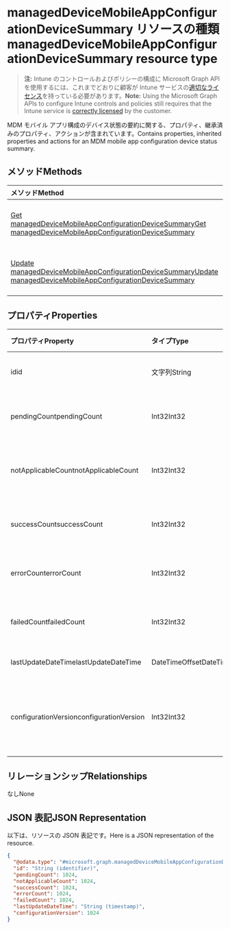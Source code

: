 # <a name="manageddevicemobileappconfigurationdevicesummary-resource-type"></a><span data-ttu-id="761fc-101">managedDeviceMobileAppConfigurationDeviceSummary リソースの種類</span><span class="sxs-lookup"><span data-stu-id="761fc-101">managedDeviceMobileAppConfigurationDeviceSummary resource type</span></span>

> <span data-ttu-id="761fc-102">**注:** Intune のコントロールおよびポリシーの構成に Microsoft Graph API を使用するには、これまでどおりに顧客が Intune サービスの[適切なライセンス](https://go.microsoft.com/fwlink/?linkid=839381)を持っている必要があります。</span><span class="sxs-lookup"><span data-stu-id="761fc-102">**Note:** Using the Microsoft Graph APIs to configure Intune controls and policies still requires that the Intune service is [correctly licensed](https://go.microsoft.com/fwlink/?linkid=839381) by the customer.</span></span>

<span data-ttu-id="761fc-103">MDM モバイル アプリ構成のデバイス状態の要約に関する、プロパティ、継承済みのプロパティ、アクションが含まれています。</span><span class="sxs-lookup"><span data-stu-id="761fc-103">Contains properties, inherited properties and actions for an MDM mobile app configuration device status summary.</span></span>
## <a name="methods"></a><span data-ttu-id="761fc-104">メソッド</span><span class="sxs-lookup"><span data-stu-id="761fc-104">Methods</span></span>
|<span data-ttu-id="761fc-105">メソッド</span><span class="sxs-lookup"><span data-stu-id="761fc-105">Method</span></span>|<span data-ttu-id="761fc-106">戻り値の型</span><span class="sxs-lookup"><span data-stu-id="761fc-106">Return Type</span></span>|<span data-ttu-id="761fc-107">説明</span><span class="sxs-lookup"><span data-stu-id="761fc-107">Description</span></span>|
|:---|:---|:---|
|[<span data-ttu-id="761fc-108">Get managedDeviceMobileAppConfigurationDeviceSummary</span><span class="sxs-lookup"><span data-stu-id="761fc-108">Get managedDeviceMobileAppConfigurationDeviceSummary</span></span>](../api/intune_apps_manageddevicemobileappconfigurationdevicesummary_get.md)|[<span data-ttu-id="761fc-109">managedDeviceMobileAppConfigurationDeviceSummary</span><span class="sxs-lookup"><span data-stu-id="761fc-109">managedDeviceMobileAppConfigurationDeviceSummary</span></span>](../resources/intune_apps_manageddevicemobileappconfigurationdevicesummary.md)|<span data-ttu-id="761fc-110">[managedDeviceMobileAppConfigurationDeviceSummary](../resources/intune_apps_manageddevicemobileappconfigurationdevicesummary.md) オブジェクトのプロパティとリレーションシップを読み取ります。</span><span class="sxs-lookup"><span data-stu-id="761fc-110">Read properties and relationships of the [managedDeviceMobileAppConfigurationDeviceSummary](../resources/intune_apps_manageddevicemobileappconfigurationdevicesummary.md) object.</span></span>|
|[<span data-ttu-id="761fc-111">Update managedDeviceMobileAppConfigurationDeviceSummary</span><span class="sxs-lookup"><span data-stu-id="761fc-111">Update managedDeviceMobileAppConfigurationDeviceSummary</span></span>](../api/intune_apps_manageddevicemobileappconfigurationdevicesummary_update.md)|[<span data-ttu-id="761fc-112">managedDeviceMobileAppConfigurationDeviceSummary</span><span class="sxs-lookup"><span data-stu-id="761fc-112">managedDeviceMobileAppConfigurationDeviceSummary</span></span>](../resources/intune_apps_manageddevicemobileappconfigurationdevicesummary.md)|<span data-ttu-id="761fc-113">[managedDeviceMobileAppConfigurationDeviceSummary](../resources/intune_apps_manageddevicemobileappconfigurationdevicesummary.md) オブジェクトのプロパティを更新します。</span><span class="sxs-lookup"><span data-stu-id="761fc-113">Update the properties of a [managedDeviceMobileAppConfigurationDeviceSummary](../resources/intune_apps_manageddevicemobileappconfigurationdevicesummary.md) object.</span></span>|

## <a name="properties"></a><span data-ttu-id="761fc-114">プロパティ</span><span class="sxs-lookup"><span data-stu-id="761fc-114">Properties</span></span>
|<span data-ttu-id="761fc-115">プロパティ</span><span class="sxs-lookup"><span data-stu-id="761fc-115">Property</span></span>|<span data-ttu-id="761fc-116">タイプ</span><span class="sxs-lookup"><span data-stu-id="761fc-116">Type</span></span>|<span data-ttu-id="761fc-117">説明</span><span class="sxs-lookup"><span data-stu-id="761fc-117">Description</span></span>|
|:---|:---|:---|
|<span data-ttu-id="761fc-118">id</span><span class="sxs-lookup"><span data-stu-id="761fc-118">id</span></span>|<span data-ttu-id="761fc-119">文字列</span><span class="sxs-lookup"><span data-stu-id="761fc-119">String</span></span>|<span data-ttu-id="761fc-120">エンティティのキー。</span><span class="sxs-lookup"><span data-stu-id="761fc-120">Key of the entity.</span></span>|
|<span data-ttu-id="761fc-121">pendingCount</span><span class="sxs-lookup"><span data-stu-id="761fc-121">pendingCount</span></span>|<span data-ttu-id="761fc-122">Int32</span><span class="sxs-lookup"><span data-stu-id="761fc-122">Int32</span></span>|<span data-ttu-id="761fc-123">保留中のデバイスの数</span><span class="sxs-lookup"><span data-stu-id="761fc-123">Number of pending devices</span></span>|
|<span data-ttu-id="761fc-124">notApplicableCount</span><span class="sxs-lookup"><span data-stu-id="761fc-124">notApplicableCount</span></span>|<span data-ttu-id="761fc-125">Int32</span><span class="sxs-lookup"><span data-stu-id="761fc-125">Int32</span></span>|<span data-ttu-id="761fc-126">該当しないデバイスの数</span><span class="sxs-lookup"><span data-stu-id="761fc-126">Number of not applicable devices</span></span>|
|<span data-ttu-id="761fc-127">successCount</span><span class="sxs-lookup"><span data-stu-id="761fc-127">successCount</span></span>|<span data-ttu-id="761fc-128">Int32</span><span class="sxs-lookup"><span data-stu-id="761fc-128">Int32</span></span>|<span data-ttu-id="761fc-129">成功したデバイスの数</span><span class="sxs-lookup"><span data-stu-id="761fc-129">Number of succeeded devices</span></span>|
|<span data-ttu-id="761fc-130">errorCount</span><span class="sxs-lookup"><span data-stu-id="761fc-130">errorCount</span></span>|<span data-ttu-id="761fc-131">Int32</span><span class="sxs-lookup"><span data-stu-id="761fc-131">Int32</span></span>|<span data-ttu-id="761fc-132">エラー デバイスの数</span><span class="sxs-lookup"><span data-stu-id="761fc-132">Number of error devices</span></span>|
|<span data-ttu-id="761fc-133">failedCount</span><span class="sxs-lookup"><span data-stu-id="761fc-133">failedCount</span></span>|<span data-ttu-id="761fc-134">Int32</span><span class="sxs-lookup"><span data-stu-id="761fc-134">Int32</span></span>|<span data-ttu-id="761fc-135">失敗したデバイスの数</span><span class="sxs-lookup"><span data-stu-id="761fc-135">Number of failed devices</span></span>|
|<span data-ttu-id="761fc-136">lastUpdateDateTime</span><span class="sxs-lookup"><span data-stu-id="761fc-136">lastUpdateDateTime</span></span>|<span data-ttu-id="761fc-137">DateTimeOffset</span><span class="sxs-lookup"><span data-stu-id="761fc-137">DateTimeOffset</span></span>|<span data-ttu-id="761fc-138">最終更新時刻</span><span class="sxs-lookup"><span data-stu-id="761fc-138">Last update time</span></span>|
|<span data-ttu-id="761fc-139">configurationVersion</span><span class="sxs-lookup"><span data-stu-id="761fc-139">configurationVersion</span></span>|<span data-ttu-id="761fc-140">Int32</span><span class="sxs-lookup"><span data-stu-id="761fc-140">Int32</span></span>|<span data-ttu-id="761fc-141">対象の概要に関するポリシーのバージョン</span><span class="sxs-lookup"><span data-stu-id="761fc-141">Version of the policy for that overview</span></span>|

## <a name="relationships"></a><span data-ttu-id="761fc-142">リレーションシップ</span><span class="sxs-lookup"><span data-stu-id="761fc-142">Relationships</span></span>
<span data-ttu-id="761fc-143">なし</span><span class="sxs-lookup"><span data-stu-id="761fc-143">None</span></span>
## <a name="json-representation"></a><span data-ttu-id="761fc-144">JSON 表記</span><span class="sxs-lookup"><span data-stu-id="761fc-144">JSON Representation</span></span>
<span data-ttu-id="761fc-145">以下は、リソースの JSON 表記です。</span><span class="sxs-lookup"><span data-stu-id="761fc-145">Here is a JSON representation of the resource.</span></span>
<!--{
  "blockType": "resource",
  "keyProperty": "id",
  "baseType": "microsoft.graph.entity",
  "@odata.type": "microsoft.graph.managedDeviceMobileAppConfigurationDeviceSummary"
}-->
``` json
{
  "@odata.type": "#microsoft.graph.managedDeviceMobileAppConfigurationDeviceSummary",
  "id": "String (identifier)",
  "pendingCount": 1024,
  "notApplicableCount": 1024,
  "successCount": 1024,
  "errorCount": 1024,
  "failedCount": 1024,
  "lastUpdateDateTime": "String (timestamp)",
  "configurationVersion": 1024
}
```




